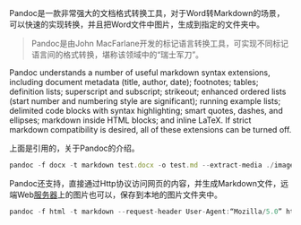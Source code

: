 Pandoc是一款非常强大的文档格式转换工具，对于Word转Markdown的场景，可以快速的实现转换，并且把Word文件中图片，生成到指定的文件夹中。

> Pandoc是由John MacFarlane开发的标记语言转换工具，可实现不同标记语言间的格式转换，堪称该领域中的“瑞士军刀”。

Pandoc understands a number of useful markdown syntax extensions, including document metadata (title, author, date); footnotes; tables; definition lists; superscript and subscript; strikeout; enhanced ordered lists (start number and numbering style are significant); running example lists; delimited code blocks with syntax highlighting; smart quotes, dashes, and ellipses; markdown inside HTML blocks; and inline LaTeX. If strict markdown compatibility is desired, all of these extensions can be turned off.

上面是引用的，关于Pandoc的介绍。

```javascript
pandoc -f docx -t markdown test.docx -o test.md --extract-media ./images
```


Pandoc还支持，直接通过Http协议访问网页的内容，并生成Markdown文件，远端Web[服务器](https://cloud.tencent.com/act/pro/promotion-cvm?from_column=20065&from=20065)上的图片也可以，保存到本地的图片文件夹中。

```javascript
pandoc -f html -t markdown --request-header User-Agent:“Mozilla/5.0” https://candylab.net/design/HFishSOC/ -o candylab.md --extract-media ./images1
```

